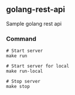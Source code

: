 ## golang-rest-api

Sample golang rest api

### Command

```
# Start server
make run

# Start server for local
make run-local

# Stop server
make stop
```
